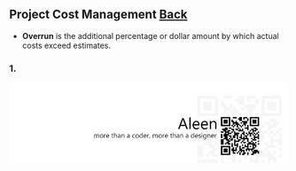 ## Project Cost Management	[Back](./../projectManagement.md)

-  **Overrun** is the additional percentage or dollar amount by which actual costs exceed estimates.

### 1. 

<a href="http://aleen42.github.io/" target="_blank" ><img src="./../../pic/tail.gif"></a>

